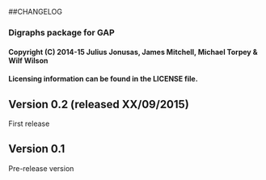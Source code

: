 ##CHANGELOG
### Digraphs package for GAP

#### Copyright (C) 2014-15 Julius Jonusas, James Mitchell, Michael Torpey & Wilf Wilson
#### Licensing information can be found in the LICENSE file.

## Version 0.2 (released XX/09/2015)
First release

## Version 0.1
Pre-release version
